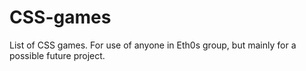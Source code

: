 # CSS-games
List of CSS games. For use of anyone in Eth0s group, but mainly for a possible future project.
